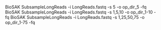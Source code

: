 BioSAK SubsampleLongReads -i LongReads.fastq -s 5 -o op_dir_5 -fq
BioSAK SubsampleLongReads -i LongReads.fastq -s 1,5,10 -o op_dir_1-10 -fq
BioSAK SubsampleLongReads -i LongReads.fastq -s 1,25,50,75 -o op_dir_1-75 -fq
